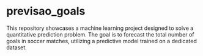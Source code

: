 # previsao_goals
This repository showcases a machine learning project designed to solve a quantitative prediction problem. The goal is to forecast the total number of goals in soccer matches, utilizing a predictive model trained on a dedicated dataset.
